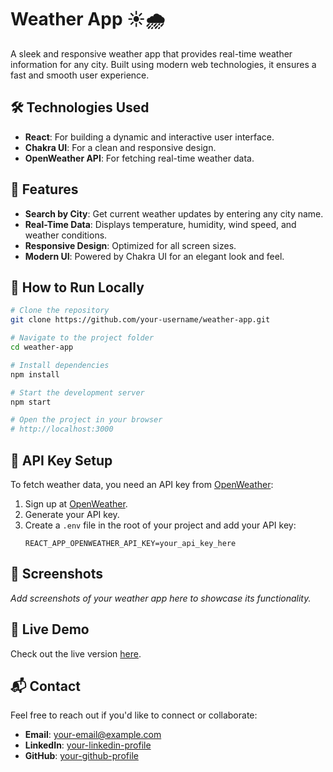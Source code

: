 
# Weather App ☀️🌧️  

A sleek and responsive weather app that provides real-time weather information for any city. Built using modern web technologies, it ensures a fast and smooth user experience.  

## 🛠️ Technologies Used  
- **React**: For building a dynamic and interactive user interface.  
- **Chakra UI**: For a clean and responsive design.  
- **OpenWeather API**: For fetching real-time weather data.  

## 🌟 Features  
- **Search by City**: Get current weather updates by entering any city name.  
- **Real-Time Data**: Displays temperature, humidity, wind speed, and weather conditions.  
- **Responsive Design**: Optimized for all screen sizes.  
- **Modern UI**: Powered by Chakra UI for an elegant look and feel.  

## 📂 How to Run Locally  

```bash
# Clone the repository
git clone https://github.com/your-username/weather-app.git  

# Navigate to the project folder
cd weather-app  

# Install dependencies
npm install  

# Start the development server
npm start  

# Open the project in your browser
# http://localhost:3000
```  

## 🔑 API Key Setup  
To fetch weather data, you need an API key from [OpenWeather](https://openweathermap.org/):  
1. Sign up at [OpenWeather](https://openweathermap.org/).  
2. Generate your API key.  
3. Create a `.env` file in the root of your project and add your API key:  
   ```env
   REACT_APP_OPENWEATHER_API_KEY=your_api_key_here
   ```  

## 📸 Screenshots  
_Add screenshots of your weather app here to showcase its functionality._  

## 🚀 Live Demo  
Check out the live version [here](https://weather-react-chakra-ui.vercel.app/).  

## 📬 Contact  
Feel free to reach out if you'd like to connect or collaborate:  
- **Email**: your-email@example.com  
- **LinkedIn**: [your-linkedin-profile](https://www.linkedin.com/in/pramod-thapa-0384b6250/)  
- **GitHub**: [your-github-profile]([https://github.com/your-username](https://github.com/lordpramod))  
